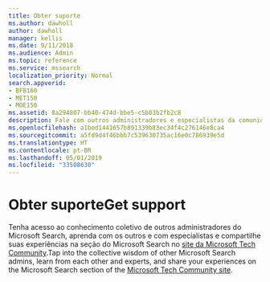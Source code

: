 ```yaml
---
title: Obter suporte
ms.author: dawholl
author: dawholl
manager: kellis
ms.date: 9/11/2018
ms.audience: Admin
ms.topic: reference
ms.service: mssearch
localization_priority: Normal
search.appverid:
- BFB160
- MET150
- MOE150
ms.assetid: 8a294807-bb40-474d-bbe5-c5b03b2fb2c8
description: Fale com outros administradores e especialistas da comunidade técnica do Microsoft Search
ms.openlocfilehash: a1bed1441657b891339b83ec34f4c276146e8ca4
ms.sourcegitcommit: a5fd9d4f46bbb7c539630735ac16e0c786939e5d
ms.translationtype: HT
ms.contentlocale: pt-BR
ms.lasthandoff: 05/01/2019
ms.locfileid: "33508630"
---
```

# <a name="get-support"></a><span data-ttu-id="05b25-103">Obter suporte</span><span class="sxs-lookup"><span data-stu-id="05b25-103">Get support</span></span>

<span data-ttu-id="05b25-104">Tenha acesso ao conhecimento coletivo de outros administradores do Microsoft Search, aprenda com os outros e com especialistas e compartilhe suas experiências na seção do Microsoft Search no [site da Microsoft Tech Community](https://techcommunity.microsoft.com/t5/Microsoft-Search/ct-p/MicrosoftSearch).</span><span class="sxs-lookup"><span data-stu-id="05b25-104">Tap into the collective wisdom of other Microsoft Search admins, learn from each other and experts, and share your experiences on the Microsoft Search section of the [Microsoft Tech Community site](https://techcommunity.microsoft.com/t5/Microsoft-Search/ct-p/MicrosoftSearch).</span></span>

  

